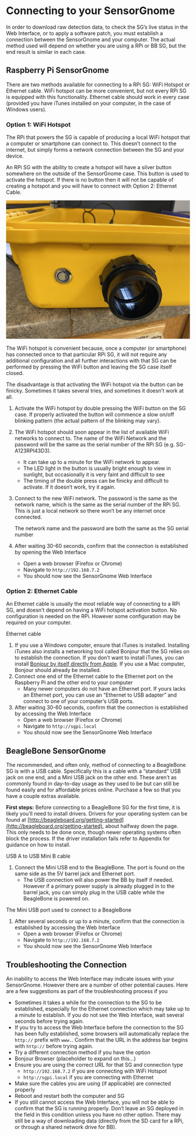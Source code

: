 # Connecting to your SensorGnome

In order to download raw detection data, to check the SG’s live status in the Web Interface, or to apply a software patch, you must establish a connection between the SensorGnome and your computer. The actual method used will depend on whether you are using a RPi or BB SG, but the end result is similar in each case.

## Raspberry Pi SensorGnome

There are two methods available for connecting to a RPi SG: WiFi Hotspot or Ethernet cable. WiFi hotspot can be more convenient, but not every RPi SG is equipped with this functionality. Ethernet cable should work in every case \(provided you have iTunes installed on your computer, in the case of Windows users\).

### Option 1: WiFi Hotspot

The RPi that powers the SG is capable of producing a local WiFi hotspot that a computer or smartphone can connect to. This doesn’t connect to the internet, but simply forms a network connection between the SG and your device.

An RPi SG with the ability to create a hotspot will have a silver button somewhere on the outside of the SensorGnome case. This button is used to activate the hotspot. If there is no button then it will not be capable of creating a hotspot and you will have to connect with Option 2: Ethernet Cable.

![The WiFi Hotspot activation button](.gitbook/assets/wifibutton.png)

The WiFi hotspot is convenient because, once a computer \(or smartphone\) has connected once to that particular RPi SG, it will not require any additional configuration and all further interactions with that SG can be performed by pressing the WiFi button and leaving the SG case itself closed.

The disadvantage is that activating the WiFi hotspot via the button can be finicky. Sometimes it takes several tries, and sometimes it doesn’t work at all.

1. Activate the WiFi hotspot by double pressing the WiFi button on the SG case. If properly activated the button will commence a slow on/off blinking pattern \(the actual pattern of the blinking may vary\).
2. The WiFi hotspot should soon appear in the list of available WiFi networks to connect to. The name of the WiFi Network and the password will be the same as the serial number of the RPi SG \(e.g. SG-A123RPI43D3\).
   * It can take up to a minute for the WiFi network to appear.
   * The LED light in the button is usually bright enough to view in sunlight, but occasionally it is very faint and difficult to see
   * The timing of the double press can be finicky and difficult to activate. If it doesn’t work, try it again.
3. Connect to the new WiFi network. The password is the same as the network name, which is the same as the serial number of the RPi SG. This is just a local network so there won’t be any internet once connected.

   The network name and the password are both the same as the SG serial number

4. After waiting 30-60 seconds, confirm that the connection is established by opening the Web Interface
   * Open a web browser \(Firefox or Chrome\)
   * Navigate to `http://192.168.7.2`
   * You should now see the SensorGnome Web Interface

### Option 2: Ethernet Cable

An Ethernet cable is usually the most reliable way of connecting to a RPi SG, and doesn’t depend on having a WiFi hotspot activation button. No configuration is needed on the RPi. However some configuration may be required on your computer.

Ethernet cable

1. If you use a Windows computer, ensure that iTunes is installed. Installing iTunes also installs a networking tool called Bonjour that the SG relies on to establish the connection. If you don’t want to install iTunes, you can install [Bonjour by itself directly from Apple](https://support.apple.com/kb/DL999?locale=en_CA). If you use a Mac computer, Bonjour should already be installed.
2. Connect one end of the Ethernet cable to the Ethernet port on the Raspberry Pi and the other end to your computer
   * Many newer computers do not have an Ethernet port. If yours lacks an Ethernet port, you can use an “Ethernet to USB adapter” and connect to one of your computer’s USB ports.
3. After waiting 30-60 seconds, confirm that the connection is established by accessing the Web Interface
   * Open a web browser \(Firefox or Chrome\)
   * Navigate to `http://sgpi.local`
   * You should now see the SensorGnome Web Interface

##  BeagleBone SensorGnome

The recommended, and often only, method of connecting to a BeagleBone SG is with a USB cable. Specifically this is a cable with a “standard” USB jack on one end, and a Mini USB jack on the other end. These aren’t as commonly found in day-to-day usage as they used to be but can still be found easily and for affordable prices online. Purchase a few so that you have a couple extras available.

**First steps:** Before connecting to a BeagleBone SG for the first time, it is likely you’ll need to install drivers. Drivers for your operating system can be found at [http://beagleboard.org/getting-started](http://beagleboard.org/getting-started), about halfway down the page. This only needs to be done once, though newer operating systems often block the process. If the driver installation fails refer to Appendix for guidance on how to install.

USB A to USB Mini B cable

1. Connect the Mini USB end to the BeagleBone. The port is found on the same side as the 5V barrel jack and Ethernet port.
   * The USB connection will also power the BB by itself if needed. However if a primary power supply is already plugged in to the barrel jack, you can simply plug in the USB cable while the BeagleBone is powered on.

The Mini USB port used to connect to a BeagleBone

1. After several seconds or up to a minute, confirm that the connection is established by accessing the Web Interface
   * Open a web browser \(Firefox or Chrome\)
   * Navigate to `http://192.168.7.2`
   * You should now see the SensorGnome Web Interface

##  Troubleshooting the Connection

An inability to access the Web Interface may indicate issues with your SensorGnome. However there are a number of other potential causes. Here are a few suggestions as part of the troubleshooting process if you

* Sometimes it takes a while for the connection to the SG to be established, especially for the Ethernet connection which may take up to a minute to establish. If you do not see the Web Interface, wait several seconds before trying again.
* If you try to access the Web Interface before the connection to the SG has been fully established, some browsers will automatically replace the `http://` prefix with `www.`. Confirm that the URL in the address bar begins with `http://` before trying again.
* Try a different connection method if you have the option
* Bonjour Browser \(placeholder to expand on this…\)
* Ensure you are using the correct URL for that SG and connection type
  * `http://192.168.7.2` if you are connecting with WiFi Hotspot
  * `http://sgpi.local` if you are connecting with Ethernet
* Make sure the cables you are using \(if applicable\) are connected properly
* Reboot and restart both the computer and SG
* If you still cannot access the Web Interface, you will not be able to confirm that the SG is running properly. Don’t leave an SG deployed in the field in this condition unless you have no other option. There may still be a way of downloading data \(directly from the SD card for a RPi, or through a shared network drive for BB\).

